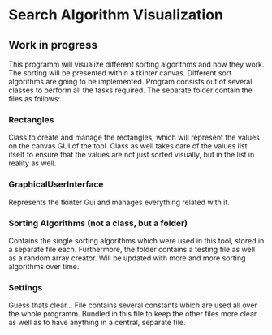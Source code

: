 # Search Algorithm Visualization

## Work in progress 

This programm will visualize different sorting algorithms and how they work. 
The sorting will be presented within a tkinter canvas. Different sort algorithms are going to be implemented.
Program consists out of several classes to perform all the tasks required. The separate folder contain the files as follows:

### Rectangles 
Class to create and manage the rectangles, which will represent the values on the canvas GUI of the tool.
Class as well takes care of the values list itself to ensure that the values are not just sorted visually, but in the list in reality as well.

### GraphicalUserInterface
Represents the tkinter Gui and manages everything related with it.

### Sorting Algorithms (not a class, but a folder)
Contains the single sorting algorithms which were used in this tool, stored in a separate file each. Furthermore, the folder contains a testing file as well as a random array creator. Will be updated with more and more sorting algorithms over time.

### Settings
Guess thats clear... File contains several constants which are used all over the whole programm. Bundled in this file to keep the other files more clear as well as to have anything in a central, separate file.
